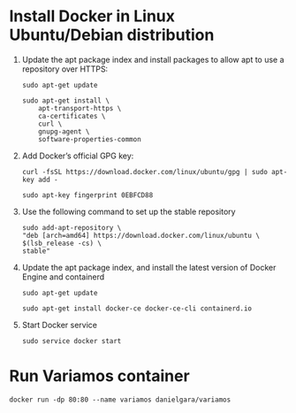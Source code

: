 # Install Docker in Linux Ubuntu/Debian distribution

1. Update the apt package index and install packages to allow apt to use a repository over HTTPS:

    ```
    sudo apt-get update

    sudo apt-get install \
        apt-transport-https \
        ca-certificates \
        curl \
        gnupg-agent \
        software-properties-common
    ```

2. Add Docker’s official GPG key:

    ```
    curl -fsSL https://download.docker.com/linux/ubuntu/gpg | sudo apt-key add -

    sudo apt-key fingerprint 0EBFCD88
    ```

3. Use the following command to set up the stable repository

    ```
    sudo add-apt-repository \
    "deb [arch=amd64] https://download.docker.com/linux/ubuntu \
    $(lsb_release -cs) \
    stable"
    ```

4. Update the apt package index, and install the latest version of Docker Engine and containerd

    ```
    sudo apt-get update

    sudo apt-get install docker-ce docker-ce-cli containerd.io
    ```

5. Start Docker service

    ```
    sudo service docker start
    ```

# Run Variamos container

```
docker run -dp 80:80 --name variamos danielgara/variamos
```